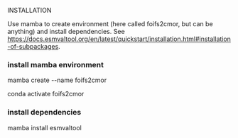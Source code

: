 INSTALLATION


Use mamba to create environment (here called foifs2cmor, but can be anything) and install dependencies. See https://docs.esmvaltool.org/en/latest/quickstart/installation.html#installation-of-subpackages.

### install mamba environment
mamba create --name foifs2cmor

conda activate foifs2cmor

### install dependencies

mamba install esmvaltool




